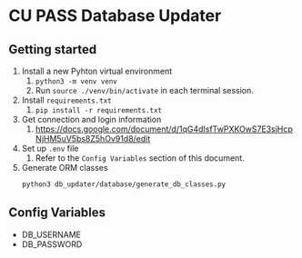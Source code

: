 # CU PASS Database Updater

## Getting started
1. Install a new Pyhton virtual environment
   1. `python3 -m venv venv`
   1. Run `source ./venv/bin/activate` in each terminal session.
1. Install `requirements.txt`
   1. `pip install -r requirements.txt`
1. Get connection and login information
   1. https://docs.google.com/document/d/1qG4dIsfTwPXKOwS7E3sjHcpNjHM5uV5bs8Z5hOv91d8/edit
1. Set up `.env` file
   1. Refer to the `Config Variables` section of this document.
1. Generate ORM classes
   ```bash
   python3 db_updater/database/generate_db_classes.py
   ```

## Config Variables
- DB_USERNAME
- DB_PASSWORD
